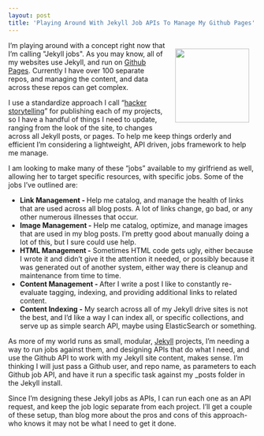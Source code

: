 ```yaml
---
layout: post
title: 'Playing Around With Jekyll Job APIs To Manage My Github Pages'
---
```

<p><a href="http://jekyllrb.com/"><img style="padding: 15px;" src="https://s3.amazonaws.com/kinlane-productions/github/jekyll-test-tube.png" alt="" width="150" align="right" /></a></p>
<p>I&rsquo;m playing around with a concept right now that I&rsquo;m calling "Jekyll jobs". As you may know, all of my websites use Jekyll, and run on <a href="https://pages.github.com/">Github Pages</a>. Currently I have over 100 separate repos, and managing the content, and data across these repos can get complex.</p>
<p>I use a standardize approach I call &ldquo;<a href="http://hackerstorytelling.com/">hacker storytelling</a>&rdquo; for publishing each of my projects, so I have a handful of things I need to update, ranging from the look of the site, to changes across all Jekyll posts, or pages. To help me keep things orderly and efficient I&rsquo;m considering a lightweight, API driven, jobs framework to help me manage.</p>
<p>I am looking to make many of these &ldquo;jobs&rdquo; available to my girlfriend as well, allowing her to target specific resources, with specific jobs. Some of the jobs I&rsquo;ve outlined are:</p>
<ul>
<li><strong>Link Management - </strong>Help me catalog, and manage the health of links that are used across all blog posts. A lot of links change, go bad, or any other numerous illnesses that occur.</li>
<li><strong>Image Management -</strong> Help me catalog, optimize, and manage images that are used in my blog posts. I&rsquo;m pretty good about manually doing a lot of this, but I sure could use help.</li>
<li><strong>HTML Management -</strong> Sometimes HTML code gets ugly, either because I wrote it and didn&rsquo;t give it the attention it needed, or possibly because it was generated out of another system, either way there is cleanup and maintenance from time to time.</li>
<li><strong>Content Management - </strong>After I write a post I like to constantly re-evaluate tagging, indexing, and providing additional links to related content.</li>
<li><strong>Content Indexing -</strong> My search across all of my Jekyll drive sites is not the best, and I&rsquo;d like a way I can index all, or specific collections, and serve up as simple search API, maybe using ElasticSearch or something.</li>
</ul>
<p>As more of my world runs as small, modular, <a href="http://jekyllrb.com/">Jekyll</a> projects, I&rsquo;m needing a way to run jobs against them, and designing APIs that  do what I need, and use the Github API to work with my Jekyll site content, makes sense. I&rsquo;m thinking I will just pass a Github user, and repo name, as parameters to each Github job API, and have it run a specific task against my _posts folder in the Jekyll install.</p>
<p>Since I&rsquo;m designing these Jekyll jobs as APIs, I can run each one as an API request, and keep the job logic separate from each project. I&rsquo;ll get a couple of these setup, than blog more about the pros and cons of this approach-who knows it may not be what I need to get it done.</p>